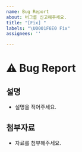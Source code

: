 ```yaml
---
name: Bug Report
about: 버그를 신고해주세요.
title: "[Fix] "
labels: "\U0001F6E0️ Fix"
assignees: ''

---
```


# ⚠️ Bug Report

## 설명

- 설명을 적어주세요.

## 첨부자료

- 자료를 첨부해주세요.
